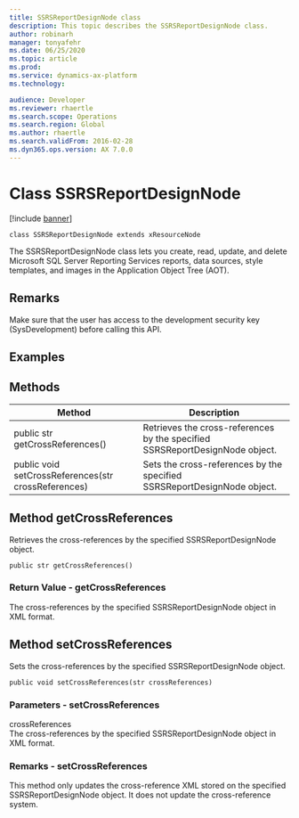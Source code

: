 ```yaml
---
title: SSRSReportDesignNode class
description: This topic describes the SSRSReportDesignNode class.
author: robinarh
manager: tonyafehr
ms.date: 06/25/2020
ms.topic: article
ms.prod: 
ms.service: dynamics-ax-platform
ms.technology: 

audience: Developer
ms.reviewer: rhaertle
ms.search.scope: Operations
ms.search.region: Global
ms.author: rhaertle
ms.search.validFrom: 2016-02-28
ms.dyn365.ops.version: AX 7.0.0
---
```


# Class SSRSReportDesignNode

[!include [banner](../../includes/banner.md)]

```xpp
class SSRSReportDesignNode extends xResourceNode
```

The SSRSReportDesignNode class lets you create, read, update, and delete Microsoft SQL Server Reporting Services reports, data sources, style templates, and images in the  Application Object Tree (AOT).

## Remarks

Make sure that the user has access to the development security key (SysDevelopment) before calling this API.

## Examples

## Methods

| Method                                              | Description                                                                  |
|-----------------------------------------------------|------------------------------------------------------------------------------|
| public str getCrossReferences()                     | Retrieves the cross-references by the specified SSRSReportDesignNode object. |
| public void setCrossReferences(str crossReferences) | Sets the cross-references by the specified SSRSReportDesignNode object.      |

## Method getCrossReferences

Retrieves the cross-references by the specified SSRSReportDesignNode object.

```xpp
public str getCrossReferences()
```

### Return Value - getCrossReferences

The cross-references by the specified SSRSReportDesignNode object in XML format.

## Method setCrossReferences

Sets the cross-references by the specified SSRSReportDesignNode object.

```xpp
public void setCrossReferences(str crossReferences)
```

### Parameters - setCrossReferences

crossReferences  
The cross-references by the specified SSRSReportDesignNode object in XML format.

### Remarks - setCrossReferences

This method only updates the cross-reference XML stored on the specified SSRSReportDesignNode object. It does not update the cross-reference system.

